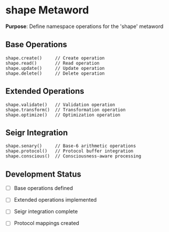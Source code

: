 # shape Metaword

**Purpose**: Define namespace operations for the 'shape' metaword

## Base Operations

```hyphos
shape.create()     // Create operation
shape.read()       // Read operation  
shape.update()     // Update operation
shape.delete()     // Delete operation
```

## Extended Operations

```hyphos
shape.validate()   // Validation operation
shape.transform()  // Transformation operation
shape.optimize()   // Optimization operation
```

## Seigr Integration

```hyphos
shape.senary()     // Base-6 arithmetic operations
shape.protocol()   // Protocol buffer integration
shape.conscious()  // Consciousness-aware processing
```

## Development Status

- [ ] Base operations defined
- [ ] Extended operations implemented  
- [ ] Seigr integration complete
- [ ] Protocol mappings created

